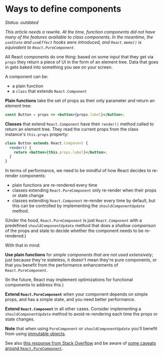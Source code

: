 # Ways to define components

_Status: outdated_

_This article needs a rewrite. At the time, function components did not have many of the features available to class components. In the meantime, the `useState` and `useEffect` hooks were introduced, and `React.memo()` is equivalent to `React.PureComponent`._

All React components do one thing: based on some input that they get via `props` they return a piece of UI in the form of an element tree. Data that goes in gets baked into something you see on your screen.

A component can be:

- a plain function
- a `class` that extends `React.Component`

**Plain functions** take the set of props as their only parameter and return an element tree:

```jsx
const Button = props => <button>{props.label}</button>;
```

**Classes** that extend `React.Component` have their `render()` method called to return an element tree. They read the current props from the class instance's `this.props` property:

```jsx
class Button extends React.Component {
  render() {
    return <button>{this.props.label}</button>;
  }
}
```

In terms of performance, we need to be mindful of how React decides to re-render components:

- plain functions are re-rendered every time
- classes extending `React.PureComponent` only re-render when their props or state change
- classes extending `React.Component` re-render every time by default, but this can be controlled by implementing the `shouldComponentUpdate` method.

(Under the hood, `React.PureComponent` is just `React.Component` with a predefined `shouldComponentUpdate` method that does a _shallow comparison_ of the props and state to decide whether the component needs to be re-rendered.)

With that in mind:

**Use plain functions** for _simple components that are not used extensively_; just because they're stateless, it doesn't mean they're pure components, or that you benefit from the performance enhancements of `React.PureComponent`.

(In the future, React may implement optimizations for functional components to address this.)

**Extend `React.PureComponent`** when your component depends on simple props, and has a simple state, and you need better performance.

**Extend `React.Component`** in all other cases. Consider implementing a `shouldComponentUpdate` method to avoid re-rendering each time the props or state changes.

**Note** that when using `PureComponent` or `shouldComponentUpdate` you'll benefit from using [immutable objects](./immutability.md).

See also [this response from Stack Overflow](https://stackoverflow.com/questions/40703675/react-functional-stateless-component-purecomponent-component-what-are-the-dif#40704083) and be aware of [some caveats around `React.PureComponent`](./purecomponent-caveats.md).
